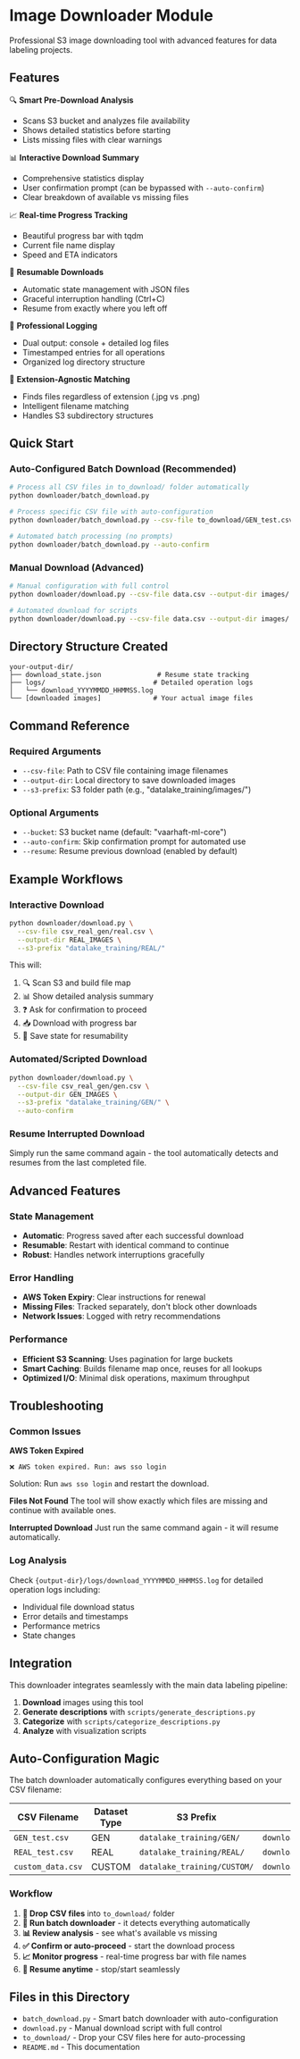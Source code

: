 # Image Downloader Module

Professional S3 image downloading tool with advanced features for data labeling projects.

## Features

🔍 **Smart Pre-Download Analysis**
- Scans S3 bucket and analyzes file availability
- Shows detailed statistics before starting
- Lists missing files with clear warnings

📊 **Interactive Download Summary**
- Comprehensive statistics display
- User confirmation prompt (can be bypassed with `--auto-confirm`)
- Clear breakdown of available vs missing files

📈 **Real-time Progress Tracking**
- Beautiful progress bar with tqdm
- Current file name display
- Speed and ETA indicators

🔄 **Resumable Downloads**
- Automatic state management with JSON files
- Graceful interruption handling (Ctrl+C)
- Resume from exactly where you left off

💾 **Professional Logging**
- Dual output: console + detailed log files
- Timestamped entries for all operations
- Organized log directory structure

🤖 **Extension-Agnostic Matching**
- Finds files regardless of extension (.jpg vs .png)
- Intelligent filename matching
- Handles S3 subdirectory structures

## Quick Start

### Auto-Configured Batch Download (Recommended)

```bash
# Process all CSV files in to_download/ folder automatically
python downloader/batch_download.py

# Process specific CSV file with auto-configuration
python downloader/batch_download.py --csv-file to_download/GEN_test.csv

# Automated batch processing (no prompts)
python downloader/batch_download.py --auto-confirm
```

### Manual Download (Advanced)

```bash
# Manual configuration with full control
python downloader/download.py --csv-file data.csv --output-dir images/ --s3-prefix "my-folder/"

# Automated download for scripts
python downloader/download.py --csv-file data.csv --output-dir images/ --s3-prefix "my-folder/" --auto-confirm
```

## Directory Structure Created

```
your-output-dir/
├── download_state.json              # Resume state tracking
├── logs/                           # Detailed operation logs
│   └── download_YYYYMMDD_HHMMSS.log
└── [downloaded images]             # Your actual image files
```

## Command Reference

### Required Arguments
- `--csv-file`: Path to CSV file containing image filenames
- `--output-dir`: Local directory to save downloaded images  
- `--s3-prefix`: S3 folder path (e.g., "datalake_training/images/")

### Optional Arguments
- `--bucket`: S3 bucket name (default: "vaarhaft-ml-core")
- `--auto-confirm`: Skip confirmation prompt for automated use
- `--resume`: Resume previous download (enabled by default)

## Example Workflows

### Interactive Download
```bash
python downloader/download.py \
  --csv-file csv_real_gen/real.csv \
  --output-dir REAL_IMAGES \
  --s3-prefix "datalake_training/REAL/"
```

This will:
1. 🔍 Scan S3 and build file map
2. 📊 Show detailed analysis summary
3. ❓ Ask for confirmation to proceed
4. 📥 Download with progress bar
5. 💾 Save state for resumability

### Automated/Scripted Download
```bash
python downloader/download.py \
  --csv-file csv_real_gen/gen.csv \
  --output-dir GEN_IMAGES \
  --s3-prefix "datalake_training/GEN/" \
  --auto-confirm
```

### Resume Interrupted Download
Simply run the same command again - the tool automatically detects and resumes from the last completed file.

## Advanced Features

### State Management
- **Automatic**: Progress saved after each successful download
- **Resumable**: Restart with identical command to continue
- **Robust**: Handles network interruptions gracefully

### Error Handling
- **AWS Token Expiry**: Clear instructions for renewal
- **Missing Files**: Tracked separately, don't block other downloads
- **Network Issues**: Logged with retry recommendations

### Performance
- **Efficient S3 Scanning**: Uses pagination for large buckets
- **Smart Caching**: Builds filename map once, reuses for all lookups
- **Optimized I/O**: Minimal disk operations, maximum throughput

## Troubleshooting

### Common Issues

**AWS Token Expired**
```
❌ AWS token expired. Run: aws sso login
```
Solution: Run `aws sso login` and restart the download.

**Files Not Found**
The tool will show exactly which files are missing and continue with available ones.

**Interrupted Download**
Just run the same command again - it will resume automatically.

### Log Analysis
Check `{output-dir}/logs/download_YYYYMMDD_HHMMSS.log` for detailed operation logs including:
- Individual file download status
- Error details and timestamps  
- Performance metrics
- State changes

## Integration

This downloader integrates seamlessly with the main data labeling pipeline:

1. **Download** images using this tool
2. **Generate descriptions** with `scripts/generate_descriptions.py`
3. **Categorize** with `scripts/categorize_descriptions.py`
4. **Analyze** with visualization scripts

## Auto-Configuration Magic

The batch downloader automatically configures everything based on your CSV filename:

| CSV Filename | Dataset Type | S3 Prefix | Output Directory |
|--------------|--------------|-----------|------------------|
| `GEN_test.csv` | GEN | `datalake_training/GEN/` | `downloads/GEN_test_downloads/` |
| `REAL_test.csv` | REAL | `datalake_training/REAL/` | `downloads/REAL_test_downloads/` |
| `custom_data.csv` | CUSTOM | `datalake_training/CUSTOM/` | `downloads/custom_data_downloads/` |

### Workflow

1. **📁 Drop CSV files** into `to_download/` folder
2. **🚀 Run batch downloader** - it detects everything automatically
3. **📊 Review analysis** - see what's available vs missing
4. **✅ Confirm or auto-proceed** - start the download process
5. **📈 Monitor progress** - real-time progress bar with file names
6. **🔄 Resume anytime** - stop/start seamlessly

## Files in this Directory

- `batch_download.py` - Smart batch downloader with auto-configuration
- `download.py` - Manual download script with full control
- `to_download/` - Drop your CSV files here for auto-processing
- `README.md` - This documentation
